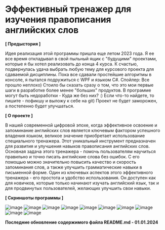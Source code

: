 # Эффективный тренажер для изучения правописания английских слов

**[ Предыстория ]**

Идея реализация этой программы пришла еще летом 2023 года. Я ее все время откладывал в свой пыльный ящик с "будущими" проектами, которые я бы хотел реализовать до конца 4 курса.
К счастью, подвернулась удача выбрать любую тему для курсового проекта для сдаваемой дисциплины. Пока все сдавали простейшие алгоритмы в консоле, я пытался подружиться с WPF и языком C#. Спойлер: Все прошло неплохо)
Стоило бы сказать сразу о том, что это мои первые шаги в разработке более менее "больших" продуктов. В программе могут быть недоработки - Куда же без них? :) Если что-то найдете, то пишите - пофикшу и выложу к себе на git) Проект не будет заморожен, а постепенно будет улучшаться.

**[ О проекте ]**

В нашей современной цифровой эпохе, когда эффективное освоение и запоминание английских слов является ключевым фактором успешного владения языком, великое значение приобретает использование специального тренажера. 
Этот уникальный инструмент предназначен для развития и улучшения навыков правописания английских слов. Основная задача этого тренажера - помочь пользователям научиться правильно и точно писать английские слова без ошибок. 
С его помощью можно значительно повысить качество и скорость запоминания слов, а также улучшить грамматические навыки в письменной форме. Один из ключевых аспектов этого эффективного тренажера - его простота и удобство использования.
Он доступен как для новичков, которые только начинают изучать английский язык, так и для продвинутых пользователей, желающих улучшить свои навыки.

**[ Скриншоты программы ]**

![image](https://github.com/alexgger/Learning-the-Spelling-of-English-Words/assets/83018282/78f56cc1-da30-4ed5-8bae-9be287360a37)
![image](https://github.com/alexgger/Learning-the-Spelling-of-English-Words/assets/83018282/f529401b-7eaf-4dbc-bb11-1faac522c732)
![image](https://github.com/alexgger/Learning-the-Spelling-of-English-Words/assets/83018282/b2e4deb0-01a6-4008-9faf-016fe00bd681)
![image](https://github.com/alexgger/Learning-the-Spelling-of-English-Words/assets/83018282/34566b8e-64d6-4f8e-9222-b4115af2013c)
![image](https://github.com/alexgger/Learning-the-Spelling-of-English-Words/assets/83018282/703ab0b5-8fe9-462a-a0fb-c5b81979a146)
![image](https://github.com/alexgger/Learning-the-Spelling-of-English-Words/assets/83018282/5c730cea-a7f2-42ef-a945-dfa37355994c)
![image](https://github.com/alexgger/Learning-the-Spelling-of-English-Words/assets/83018282/43ff9a55-77bb-41fb-b276-00887c9f0dae)
![image](https://github.com/alexgger/Learning-the-Spelling-of-English-Words/assets/83018282/a4df81e0-2418-44bf-a433-68ebedb76757)
![image](https://github.com/alexgger/Learning-the-Spelling-of-English-Words/assets/83018282/f718a104-86d4-4540-8e1f-45683f7e3258)
![image](https://github.com/alexgger/Learning-the-Spelling-of-English-Words/assets/83018282/3c7bac46-90ea-43b6-8996-3161b0a16752)


**Последние обновление содержимого файла README.md - 01.01.2024**
